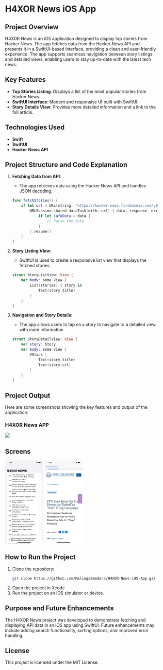 
# H4XOR News iOS App

## Project Overview

H4XOR News is an iOS application designed to display top stories from Hacker News. The app fetches data from the Hacker News API and presents it in a SwiftUI-based interface, providing a clean and user-friendly experience. The app supports seamless navigation between story listings and detailed views, enabling users to stay up-to-date with the latest tech news.

## Key Features

- **Top Stories Listing**: Displays a list of the most popular stories from Hacker News.
- **SwiftUI Interface**: Modern and responsive UI built with SwiftUI.
- **Story Details View**: Provides more detailed information and a link to the full article.

## Technologies Used

- **Swift**
- **SwiftUI**
- **Hacker News API**

## Project Structure and Code Explanation

1. **Fetching Data from API**:
   - The app retrieves data using the Hacker News API and handles JSON decoding.
   ```swift
   func fetchStories() {
       if let url = URL(string: "https://hacker-news.firebaseio.com/v0/topstories.json?print=pretty") {
           URLSession.shared.dataTask(with: url) { data, response, error in
               if let safeData = data {
                   // Parse the data
               }
           }.resume()
       }
   }
   ```

2. **Story Listing View**:
   - SwiftUI is used to create a responsive list view that displays the fetched stories.
   ```swift
   struct StoryListView: View {
       var body: some View {
           List(stories) { story in
               Text(story.title)
           }
       }
   }
   ```

3. **Navigation and Story Details**:
   - The app allows users to tap on a story to navigate to a detailed view with more information.
   ```swift
   struct StoryDetailView: View {
       var story: Story
       var body: some View {
           VStack {
               Text(story.title)
               Text(story.url)
           }
       }
   }
   ```

## Project Output

Here are some screenshots showing the key features and output of the application:

<h3>H4XOR News APP</h3><img src="https://github.com/MalingaBandara/H4XOR-News-iOS-App/blob/main/Readme%20items/H4XOR%20NEWS.gif" width="25%" />
<h2>Screens</h2><img src="https://github.com/MalingaBandara/H4XOR-News-iOS-App/blob/main/Readme%20items/Home.png" width="25%" /> 
                  <img src="https://github.com/MalingaBandara/H4XOR-News-iOS-App/blob/main/Readme%20items/Web%20Side.png" width="25%" /> 

## How to Run the Project

1. Clone the repository:
   ```bash
   git clone https://github.com/MalingaBandara/H4XOR-News-iOS-App.git
   ```
2. Open the project in Xcode.
3. Run the project on an iOS simulator or device.

## Purpose and Future Enhancements

The H4XOR News project was developed to demonstrate fetching and displaying API data in an iOS app using SwiftUI. Future enhancements may include adding search functionality, sorting options, and improved error handling.

## License

This project is licensed under the MIT License.
